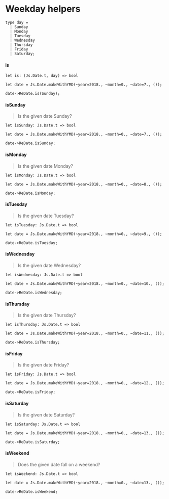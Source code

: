 # Weekday helpers

```reason
type day =
  | Sunday
  | Monday
  | Tuesday
  | Wednesday
  | Thursday
  | Friday
  | Saturday;
```

#### is

`let is: (Js.Date.t, day) => bool`

```reason
let date = Js.Date.makeWithYMD(~year=2018., ~month=0., ~date=7., ());

date->ReDate.is(Sunday);
```

#### isSunday

> Is the given date Sunday?

`let isSunday: Js.Date.t => bool`

```reason
let date = Js.Date.makeWithYMD(~year=2018., ~month=0., ~date=7., ());

date->ReDate.isSunday;
```

#### isMonday

> Is the given date Monday?

`let isMonday: Js.Date.t => bool`

```reason
let date = Js.Date.makeWithYMD(~year=2018., ~month=0., ~date=8., ());

date->ReDate.isMonday;
```

#### isTuesday

> Is the given date Tuesday?

`let isTuesday: Js.Date.t => bool`

```reason
let date = Js.Date.makeWithYMD(~year=2018., ~month=0., ~date=9., ());

date->ReDate.isTuesday;
```

#### isWednesday

> Is the given date Wednesday?

`let isWednesday: Js.Date.t => bool`

```reason
let date = Js.Date.makeWithYMD(~year=2018., ~month=0., ~date=10., ());

date->ReDate.isWednesday;
```

#### isThursday

> Is the given date Thursday?

`let isThursday: Js.Date.t => bool`

```reason
let date = Js.Date.makeWithYMD(~year=2018., ~month=0., ~date=11., ());

date->ReDate.isThursday;
```

#### isFriday

> Is the given date Friday?

`let isFriday: Js.Date.t => bool`

```reason
let date = Js.Date.makeWithYMD(~year=2018., ~month=0., ~date=12., ());

date->ReDate.isFriday;
```

#### isSaturday

> Is the given date Saturday?

`let isSaturday: Js.Date.t => bool`

```reason
let date = Js.Date.makeWithYMD(~year=2018., ~month=0., ~date=13., ());

date->ReDate.isSaturday;
```

#### isWeekend

> Does the given date fall on a weekend?

`let isWeekend: Js.Date.t => bool`

```reason
let date = Js.Date.makeWithYMD(~year=2018., ~month=0., ~date=13., ());

date->ReDate.isWeekend;
```
